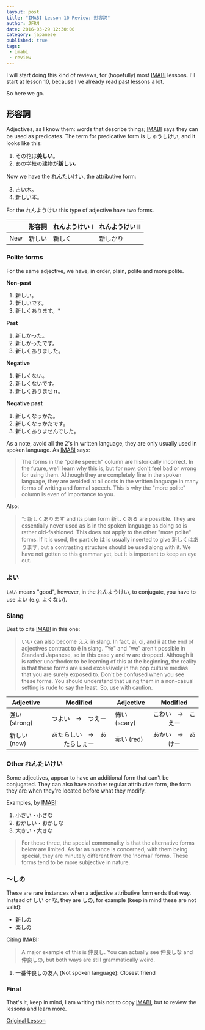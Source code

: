 ```yaml
---
layout: post
title: "IMABI Lesson 10 Review: 形容詞"
author: JFRN
date: 2016-03-29 12:30:00
category: japanese
published: true
tags:
 - imabi
 - review
---
```

I will start doing this kind of reviews, for (hopefully) most [IMABI] lessons. I'll start at lesson 10, because I've already read past lessons a lot. 

So here we go.
<!--more-->

## 形容詞

Adjectives, as I know them: words that describe things; [IMABI] says they can be used as predicates. The term for predicative form is しゅうしけい, and it looks like this:

1. その花は**美しい**。
2. あの学校の建物が**新しい**。

Now we have the れんたいけい, the attributive form:

3. 古い木。
4. 新しい本。

For the れんようけい this type of adjective have two forms.

| | 形容詞 | れんようけい I | れんようけい II |
|:---|:---|:---|:---|
| New | 新しい | 新しく | 新しかり|

### Polite forms

For the same adjective, we have, in order, plain, polite and more polite.

**Non-past**

1. 新しい。
2. 新しいです。
3. 新しくあります。*

**Past**

1. 新しかった。
2. 新しかったです。
3. 新しくありました。

**Negative**

1. 新しくない。
2. 新しくないです。
3. 新しくありませｎ。

**Negative past**

1. 新しくなっかた。
2. 新しくなっかたです。
3. 新しくありませんでした。

As a note, avoid all the 2's in written language, they are only usually used in spoken language. As [IMABI] says:

>The forms in the "polite speech" column are historically incorrect. In the future, we'll learn why this is, but for now, don't feel bad or wrong for using them. Although they are completely fine in the spoken language, they are avoided at all costs in the written language in many forms of writing and formal speech. This is why the "more polite" column is even of importance to you.

Also:

>*: 新しくあります and its plain form 新しくある are possible. They are essentially never used as is in the spoken language as doing so is rather old-fashioned. This does not apply to the other "more polite" forms. If it is used, the particle は is usually inserted to give 新しくはあります, but a contrasting structure should be used along with it. We have not gotten to this grammar yet, but it is important to keep an eye out.

### よい

いい means "good", however, in the れんようけい, to conjugate, you have to use よい (e.g. よくない).

### Slang

Best to cite [IMABI] in this one:

>いい can also become ええ in slang. In fact, ai, oi, and ii at the end of adjectives contract to ē in slang. "Ye" and "we" aren't possible in Standard Japanese, so in this case y and w are dropped. Although it is rather unorthodox to be learning of this at the beginning, the reality is that these forms are used excessively in the pop culture medias that you are surely exposed to. Don't be confused when you see these forms. You should understand that using them in a non-casual setting is rude to say the least. So, use with caution.

| Adjective | Modified | Adjective | Modified|
|---|:---:|---|:---:|
| 強い (strong) | つよい　→　つえー |  怖い (scary) |  こわい　→　こえー |
|  新しい (new) | あたらしい　→　あたらしぇー |  赤い (red) | あかい　→　あけー |

### Other れんたいけい
Some adjectives, appear to have an additional form that can't be conjugated. They can also have another regular attributive form, the form they are when they're located before what they modify.

Examples, by [IMABI]:

1. 小さい・小さな
2. おかしい・おかしな	 
3. 大きい・大きな

> For these three, the special commonality is that the alternative forms below are limited. As far as nuance is concerned, with them being special, they are minutely different from the 'normal' forms. These forms tend to be more subjective in nature.  

### ～しの

These are rare instances when a adjective attributive form ends that way. Instead of しい or な, they are しの, for example (keep in mind these are not valid):

- 新しの
- 楽しの

Citing [IMABI]:

>A major example of this is 仲良し. You can actually see 仲良しな and 仲良しの, but both ways are still grammatically weird.
1. 一番仲良しの友人  (Not spoken language): Closest friend

### Final

That's it, keep in mind, I am writing this not to copy [IMABI], but to review the lessons and learn more.

[Original Lesson][Lesson]

[IMABI]: http://www.imabi.net
[Lesson]: http://www.imabi.net/l10adjectives.htm

